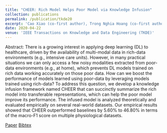 ```yaml
---
title: "CHEER: Rich Model Helps Poor Model via Knowledge Infusion"
collection: publications
permalink: /publication/tkde20
excerpt: 'Cao Xiao (co-first author), Trong Nghia Hoang (co-first author), Shenda Hong, Tengfei Ma and Jimeng Sun'
date: 2020-04-22
venue: 'IEEE Transactions on Knowledge and Data Engineering (TKDE)'
---
```

Abstract: There is a growing interest in applying deep learning (DL) to healthcare, driven by the availability of multi-modal data in rich-data environments (e.g., intensive care units). However, in many practical situations we can only access a few noisy modalities extracted from poor-data environments (e.g., at home), which prevents DL models trained on rich data working accurately on those poor data. How can we boost the performance of models learned using poor-data by leveraging models trained using rich-data? To address this question, we develop a knowledge infusion framework named CHEER that can succinctly summarize the rich model into transferable representations, which can help the poor model improve its performance. The infused model is analyzed theoretically and evaluated empirically on several real-world datasets. Our empirical results showed that CHEER outperformed baselines by 5.60% to 46.80% in terms of the macro-F1 score on multiple physiological datasets.

[Paper](http://htnghia87.github.io/files/tkde20.pdf)
[Bibtex](http://htnghia87.github.io/files/tkde20.bib)